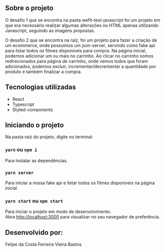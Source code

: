 ## Sobre o projeto

O desafio 1 que se encontra na pasta wefit-test-javascript foi um projeto em que era necessário realizar algumas alterações no HTML apenas utilizando Javascript, seguindo as imagens propostas.

O desafio 2 que se encontra na raíz, foi um projeto para fazer a criação de um ecommerce, onde possuímos um json-server, servindo como fake api para listar todos os filmes disponíveis para compra. Na página inicial, podemos adicionar um ou mais no carrinho. Ao clicar no carrinho somos redirecionados para página de carrinho, onde vemos todos que foram adicionados, podemos excluir, incrementar/decrementar a quantidade por produto e também finalizar a compra.

## Tecnologias utilizadas

- React
- Typescript
- Styled-components

## Iniciando o projeto

Na pasta raíz do projeto, digite no terminal:

### `yarn` ou `npm i`

Para instalar as dependências.

### `yarn server`

Para iniciar a nossa fake api e listar todos os filmes disponíveis na página inicial.

### `yarn start` ou `npm start`

Para iniciar o projeto em modo de desenvolvimento.  
Abra <http://localhost:3000> para visualizar no seu navegador de preferência.

## Desenvolvido por:

Felipe da Costa Ferreira Vieira Bastos